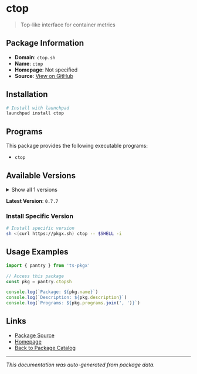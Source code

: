 # ctop

> Top-like interface for container metrics

## Package Information

- **Domain**: `ctop.sh`
- **Name**: `ctop`
- **Homepage**: Not specified
- **Source**: [View on GitHub](https://github.com/pkgxdev/pantry/tree/main/projects/ctop.sh/package.yml)

## Installation

```bash
# Install with launchpad
launchpad install ctop
```

## Programs

This package provides the following executable programs:

- `ctop`

## Available Versions

<details>
<summary>Show all 1 versions</summary>

- `0.7.7`

</details>

**Latest Version**: `0.7.7`

### Install Specific Version

```bash
# Install specific version
sh <(curl https://pkgx.sh) ctop -- $SHELL -i
```

## Usage Examples

```typescript
import { pantry } from 'ts-pkgx'

// Access this package
const pkg = pantry.ctopsh

console.log(`Package: ${pkg.name}`)
console.log(`Description: ${pkg.description}`)
console.log(`Programs: ${pkg.programs.join(', ')}`)
```

## Links

- [Package Source](https://github.com/pkgxdev/pantry/tree/main/projects/ctop.sh/package.yml)
- [Homepage](#)
- [Back to Package Catalog](../package-catalog.md)

---

*This documentation was auto-generated from package data.*
